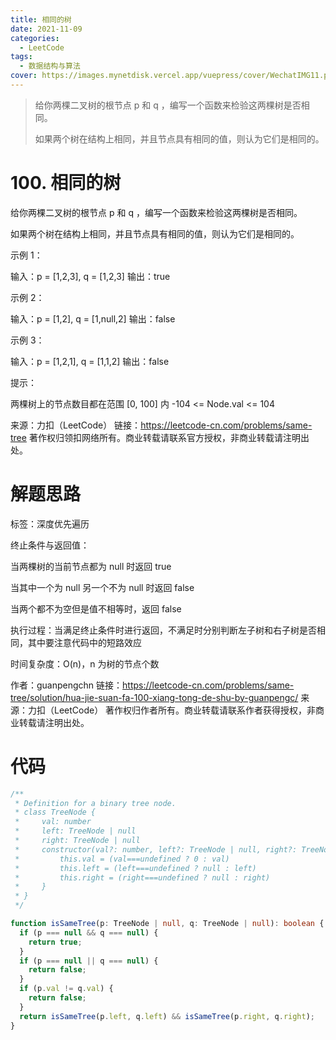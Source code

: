```yaml
---
title: 相同的树
date: 2021-11-09
categories:
  - LeetCode
tags:
  - 数据结构与算法
cover: https://images.mynetdisk.vercel.app/vuepress/cover/WechatIMG11.png
---
```


> 给你两棵二叉树的根节点 p 和 q ，编写一个函数来检验这两棵树是否相同。
>
> 如果两个树在结构上相同，并且节点具有相同的值，则认为它们是相同的。

<!-- more -->

# 100. 相同的树

给你两棵二叉树的根节点 p 和 q ，编写一个函数来检验这两棵树是否相同。

如果两个树在结构上相同，并且节点具有相同的值，则认为它们是相同的。

示例 1：

输入：p = [1,2,3], q = [1,2,3]
输出：true

示例 2：

输入：p = [1,2], q = [1,null,2]
输出：false

示例 3：

输入：p = [1,2,1], q = [1,1,2]
输出：false



提示：

两棵树上的节点数目都在范围 [0, 100] 内
-104 <= Node.val <= 104

来源：力扣（LeetCode）
链接：https://leetcode-cn.com/problems/same-tree
著作权归领扣网络所有。商业转载请联系官方授权，非商业转载请注明出处。

# 解题思路

标签：深度优先遍历

终止条件与返回值：

当两棵树的当前节点都为 null 时返回 true

当其中一个为 null 另一个不为 null 时返回 false

当两个都不为空但是值不相等时，返回 false

执行过程：当满足终止条件时进行返回，不满足时分别判断左子树和右子树是否相同，其中要注意代码中的短路效应

时间复杂度：O(n)，n 为树的节点个数

作者：guanpengchn
链接：https://leetcode-cn.com/problems/same-tree/solution/hua-jie-suan-fa-100-xiang-tong-de-shu-by-guanpengc/
来源：力扣（LeetCode）
著作权归作者所有。商业转载请联系作者获得授权，非商业转载请注明出处。

# 代码

```ts
/**
 * Definition for a binary tree node.
 * class TreeNode {
 *     val: number
 *     left: TreeNode | null
 *     right: TreeNode | null
 *     constructor(val?: number, left?: TreeNode | null, right?: TreeNode | null) {
 *         this.val = (val===undefined ? 0 : val)
 *         this.left = (left===undefined ? null : left)
 *         this.right = (right===undefined ? null : right)
 *     }
 * }
 */

function isSameTree(p: TreeNode | null, q: TreeNode | null): boolean {
  if (p === null && q === null) {
    return true;
  }
  if (p === null || q === null) {
    return false;
  }
  if (p.val != q.val) {
    return false;
  }
  return isSameTree(p.left, q.left) && isSameTree(p.right, q.right);
}
```
